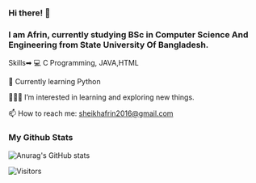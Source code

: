 ### Hi there! 👋

### I am Afrin, currently studying BSc in Computer Science And Engineering from State University Of Bangladesh.

 Skills➡
 💻 C Programming, JAVA,HTML

 🌱 Currently learning Python
 
 👩🏻‍💻 I’m interested in learning and exploring new things.
 
 📫 How to reach me: sheikhafrin2016@gmail.com

### My Github Stats

![Anurag's GitHub stats](https://github-readme-stats.vercel.app/api?username=SheikhAfrin&theme=dark&show_icons=true)



<img alt="Visitors" src="https://komarev.com/ghpvc/?username=SheikhAfrin&style=flat&labelColor=black&logo=github&label=PROFILE+VIEWS&color=29bf12"/>
